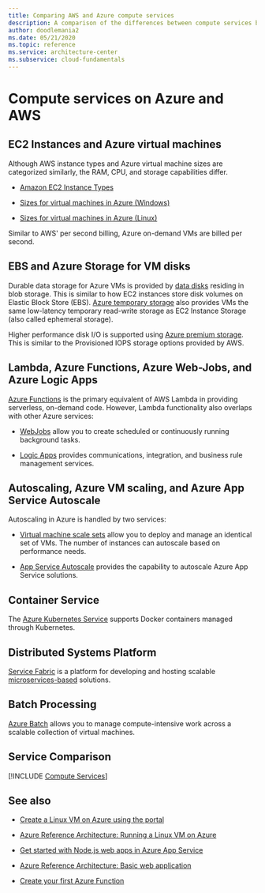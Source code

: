 ```yaml
---
title: Comparing AWS and Azure compute services
description: A comparison of the differences between compute services between Azure and AWS
author: doodlemania2
ms.date: 05/21/2020
ms.topic: reference
ms.service: architecture-center
ms.subservice: cloud-fundamentals
---
```


# Compute services on Azure and AWS

## EC2 Instances and Azure virtual machines

Although AWS instance types and Azure virtual machine sizes are categorized similarly, the RAM, CPU, and storage capabilities differ.

- [Amazon EC2 Instance Types](https://aws.amazon.com/ec2/instance-types)

- [Sizes for virtual machines in Azure (Windows)](/azure/virtual-machines/windows/sizes)

- [Sizes for virtual machines in Azure (Linux)](/azure/virtual-machines/linux/sizes)

Similar to AWS' per second billing, Azure on-demand VMs are billed per second.

## EBS and Azure Storage for VM disks

Durable data storage for Azure VMs is provided by [data disks](/azure/virtual-machines/linux/managed-disks-overview) residing in blob storage. This is similar to how EC2 instances store disk volumes on Elastic Block Store (EBS). [Azure temporary storage](/archive/blogs/mast/understanding-the-temporary-drive-on-windows-azure-virtual-machines) also provides VMs the same low-latency temporary read-write storage as EC2 Instance Storage (also called ephemeral storage).

Higher performance disk I/O is supported using [Azure premium storage](/azure/virtual-machines/windows/premium-storage). This is similar to the Provisioned IOPS storage options provided by AWS.

## Lambda, Azure Functions, Azure Web-Jobs, and Azure Logic Apps

[Azure Functions](https://azure.microsoft.com/services/functions) is the primary equivalent of AWS Lambda in providing serverless, on-demand code. However, Lambda functionality also overlaps with other Azure services:

- [WebJobs](/azure/app-service/web-sites-create-web-jobs) allow you to create scheduled or continuously running background tasks.

- [Logic Apps](https://azure.microsoft.com/services/logic-apps) provides communications, integration, and business rule management services.

## Autoscaling, Azure VM scaling, and Azure App Service Autoscale

Autoscaling in Azure is handled by two services:

- [Virtual machine scale sets](/azure/virtual-machine-scale-sets/overview) allow you to deploy and manage an identical set of VMs. The number of instances can autoscale based on performance needs.

- [App Service Autoscale](/azure/app-service/web-sites-scale) provides the capability to autoscale Azure App Service solutions.

## Container Service

The [Azure Kubernetes Service](/azure/aks/intro-kubernetes) supports Docker containers managed through Kubernetes.

## Distributed Systems Platform

[Service Fabric](/azure/service-fabric/service-fabric-overview) is a platform for developing and hosting scalable [microservices-based](/azure/service-fabric/service-fabric-overview-microservices) solutions.

## Batch Processing

[Azure Batch](/azure/batch/batch-technical-overview) allows you to manage compute-intensive work across a scalable collection of virtual machines.

## Service Comparison

[!INCLUDE [Compute Services](../../includes/aws/compute.md)]

## See also

- [Create a Linux VM on Azure using the portal](/azure/virtual-machines/linux/quick-create-portal)

- [Azure Reference Architecture: Running a Linux VM on Azure](../reference-architectures/n-tier/linux-vm.yml)

- [Get started with Node.js web apps in Azure App Service](/azure/app-service/app-service-web-get-started-nodejs)

- [Azure Reference Architecture: Basic web application](../reference-architectures/app-service-web-app/basic-web-app.yml)

- [Create your first Azure Function](/azure/azure-functions/functions-create-first-azure-function)
